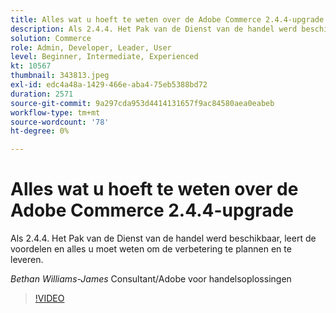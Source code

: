 ```yaml
---
title: Alles wat u hoeft te weten over de Adobe Commerce 2.4.4-upgrade
description: Als 2.4.4. Het Pak van de Dienst van de handel werd beschikbaar, leert de voordelen en alles u moet weten om de verbetering te plannen en te leveren.
solution: Commerce
role: Admin, Developer, Leader, User
level: Beginner, Intermediate, Experienced
kt: 10567
thumbnail: 343813.jpeg
exl-id: edc4a48a-1429-466e-aba4-75eb5388bd72
duration: 2571
source-git-commit: 9a297cda953d4414131657f9ac84580aea0eabeb
workflow-type: tm+mt
source-wordcount: '78'
ht-degree: 0%

---
```


# Alles wat u hoeft te weten over de Adobe Commerce 2.4.4-upgrade

Als 2.4.4. Het Pak van de Dienst van de handel werd beschikbaar, leert de voordelen en alles u moet weten om de verbetering te plannen en te leveren.

*Bethan Williams-James* Consultant/Adobe voor handelsoplossingen

>[!VIDEO](https://video.tv.adobe.com/v/343813/?quality=12&learn=on)
